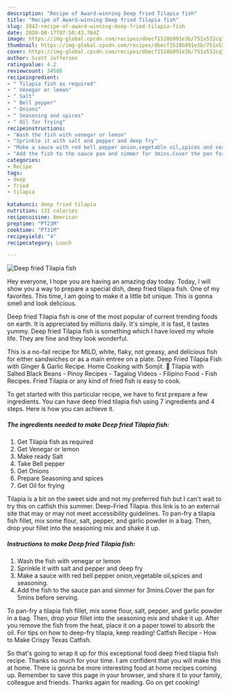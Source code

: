 ```yaml
---
description: "Recipe of Award-winning Deep fried Tilapia fish"
title: "Recipe of Award-winning Deep fried Tilapia fish"
slug: 2042-recipe-of-award-winning-deep-fried-tilapia-fish
date: 2020-08-17T07:58:43.764Z
image: https://img-global.cpcdn.com/recipes/dbecf1518b991e3b/751x532cq70/deep-fried-tilapia-fish-recipe-main-photo.jpg
thumbnail: https://img-global.cpcdn.com/recipes/dbecf1518b991e3b/751x532cq70/deep-fried-tilapia-fish-recipe-main-photo.jpg
cover: https://img-global.cpcdn.com/recipes/dbecf1518b991e3b/751x532cq70/deep-fried-tilapia-fish-recipe-main-photo.jpg
author: Scott Jefferson
ratingvalue: 4.2
reviewcount: 34586
recipeingredient:
- " Tilapia fish as required"
- " Venegar or lemon"
- " Salt"
- " Bell pepper"
- " Onions"
- " Seasoning and spices"
- " Oil for frying"
recipeinstructions:
- "Wash the fish with venegar or lemon"
- "Sprinkle it with salt and pepper and deep fry"
- "Make a sauce with red bell pepper onion,vegetable oil,spices and seasoning."
- "Add the fish to the sauce pan and simmer for 3mins.Cover the pan for 5mins before serving."
categories:
- Recipe
tags:
- deep
- fried
- tilapia

katakunci: deep fried tilapia 
nutrition: 131 calories
recipecuisine: American
preptime: "PT23M"
cooktime: "PT31M"
recipeyield: "4"
recipecategory: Lunch

---
```



![Deep fried Tilapia fish](https://img-global.cpcdn.com/recipes/dbecf1518b991e3b/751x532cq70/deep-fried-tilapia-fish-recipe-main-photo.jpg)

Hey everyone, I hope you are having an amazing day today. Today, I will show you a way to prepare a special dish, deep fried tilapia fish. One of my favorites. This time, I am going to make it a little bit unique. This is gonna smell and look delicious.

Deep fried Tilapia fish is one of the most popular of current trending foods on earth. It is appreciated by millions daily. It's simple, it is fast, it tastes yummy. Deep fried Tilapia fish is something which I have loved my whole life. They are fine and they look wonderful.

This is a no-fail recipe for MILD, white, flaky, not greasy, and delicious fish for either sandwiches or as a main entree on a plate. Deep Fried Tilapia Fish with Ginger &amp; Garlic Recipe. Home Cooking with Somjit. 🔵 Tilapia with Salted Black Beans - Pinoy Recipes - Tagalog Videos - Filipino Food - Fish Recipes. Fried Tilapia or any kind of fried fish is easy to cook.


To get started with this particular recipe, we have to first prepare a few ingredients. You can have deep fried tilapia fish using 7 ingredients and 4 steps. Here is how you can achieve it.

<!--inarticleads1-->

##### The ingredients needed to make Deep fried Tilapia fish:

1. Get  Tilapia fish as required
1. Get  Venegar or lemon
1. Make ready  Salt
1. Take  Bell pepper
1. Get  Onions
1. Prepare  Seasoning and spices
1. Get  Oil for frying


Tilapia is a bit on the sweet side and not my preferred fish but I can&#39;t wait to try this on catfish this summer. Deep-Fried Tilapia. this link is to an external site that may or may not meet accessibility guidelines. To pan-fry a tilapia fish fillet, mix some flour, salt, pepper, and garlic powder in a bag. Then, drop your fillet into the seasoning mix and shake it up. 

<!--inarticleads2-->

##### Instructions to make Deep fried Tilapia fish:

1. Wash the fish with venegar or lemon
1. Sprinkle it with salt and pepper and deep fry
1. Make a sauce with red bell pepper onion,vegetable oil,spices and seasoning.
1. Add the fish to the sauce pan and simmer for 3mins.Cover the pan for 5mins before serving.


To pan-fry a tilapia fish fillet, mix some flour, salt, pepper, and garlic powder in a bag. Then, drop your fillet into the seasoning mix and shake it up. After you remove the fish from the heat, place it on a paper towel to absorb the oil. For tips on how to deep-fry tilapia, keep reading! Catfish Recipe - How to Make Crispy Texas Catfish. 

So that's going to wrap it up for this exceptional food deep fried tilapia fish recipe. Thanks so much for your time. I am confident that you will make this at home. There is gonna be more interesting food at home recipes coming up. Remember to save this page in your browser, and share it to your family, colleague and friends. Thanks again for reading. Go on get cooking!
